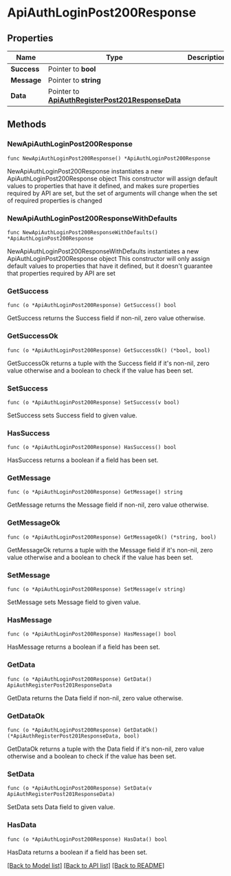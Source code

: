 # ApiAuthLoginPost200Response

## Properties

Name | Type | Description | Notes
------------ | ------------- | ------------- | -------------
**Success** | Pointer to **bool** |  | [optional] 
**Message** | Pointer to **string** |  | [optional] 
**Data** | Pointer to [**ApiAuthRegisterPost201ResponseData**](ApiAuthRegisterPost201ResponseData.md) |  | [optional] 

## Methods

### NewApiAuthLoginPost200Response

`func NewApiAuthLoginPost200Response() *ApiAuthLoginPost200Response`

NewApiAuthLoginPost200Response instantiates a new ApiAuthLoginPost200Response object
This constructor will assign default values to properties that have it defined,
and makes sure properties required by API are set, but the set of arguments
will change when the set of required properties is changed

### NewApiAuthLoginPost200ResponseWithDefaults

`func NewApiAuthLoginPost200ResponseWithDefaults() *ApiAuthLoginPost200Response`

NewApiAuthLoginPost200ResponseWithDefaults instantiates a new ApiAuthLoginPost200Response object
This constructor will only assign default values to properties that have it defined,
but it doesn't guarantee that properties required by API are set

### GetSuccess

`func (o *ApiAuthLoginPost200Response) GetSuccess() bool`

GetSuccess returns the Success field if non-nil, zero value otherwise.

### GetSuccessOk

`func (o *ApiAuthLoginPost200Response) GetSuccessOk() (*bool, bool)`

GetSuccessOk returns a tuple with the Success field if it's non-nil, zero value otherwise
and a boolean to check if the value has been set.

### SetSuccess

`func (o *ApiAuthLoginPost200Response) SetSuccess(v bool)`

SetSuccess sets Success field to given value.

### HasSuccess

`func (o *ApiAuthLoginPost200Response) HasSuccess() bool`

HasSuccess returns a boolean if a field has been set.

### GetMessage

`func (o *ApiAuthLoginPost200Response) GetMessage() string`

GetMessage returns the Message field if non-nil, zero value otherwise.

### GetMessageOk

`func (o *ApiAuthLoginPost200Response) GetMessageOk() (*string, bool)`

GetMessageOk returns a tuple with the Message field if it's non-nil, zero value otherwise
and a boolean to check if the value has been set.

### SetMessage

`func (o *ApiAuthLoginPost200Response) SetMessage(v string)`

SetMessage sets Message field to given value.

### HasMessage

`func (o *ApiAuthLoginPost200Response) HasMessage() bool`

HasMessage returns a boolean if a field has been set.

### GetData

`func (o *ApiAuthLoginPost200Response) GetData() ApiAuthRegisterPost201ResponseData`

GetData returns the Data field if non-nil, zero value otherwise.

### GetDataOk

`func (o *ApiAuthLoginPost200Response) GetDataOk() (*ApiAuthRegisterPost201ResponseData, bool)`

GetDataOk returns a tuple with the Data field if it's non-nil, zero value otherwise
and a boolean to check if the value has been set.

### SetData

`func (o *ApiAuthLoginPost200Response) SetData(v ApiAuthRegisterPost201ResponseData)`

SetData sets Data field to given value.

### HasData

`func (o *ApiAuthLoginPost200Response) HasData() bool`

HasData returns a boolean if a field has been set.


[[Back to Model list]](../README.md#documentation-for-models) [[Back to API list]](../README.md#documentation-for-api-endpoints) [[Back to README]](../README.md)



